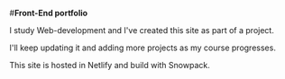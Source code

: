 #**Front-End portfolio**

I study Web-development and I've created this site as part of a project. 

I'll keep updating it and adding more projects as my course progresses.

This site is hosted in Netlify and build with Snowpack. 